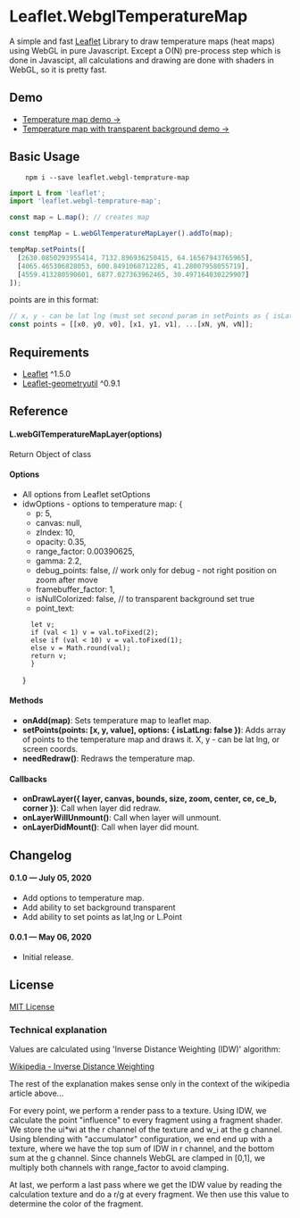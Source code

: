 # Leaflet.WebglTemperatureMap

A simple and fast [Leaflet](http://leafletjs.com) Library to draw temperature maps (heat maps) using WebGL in pure Javascript. Except a O(N) pre-process step which is done in Javascipt, all calculations and drawing are done with shaders in WebGL, so it is pretty fast.

## Demo

- [Temperature map demo &rarr;](https://sanchezweezer.github.io/Leaflet.webGlTemperatureMap/?isNullColorized=true)
- [Temperature map with transparent background demo &rarr;](https://sanchezweezer.github.io/Leaflet.webGlTemperatureMap/?isNullColorized=false)

## Basic Usage

```shell script
    npm i --save leaflet.webgl-temprature-map
```

```js
import L from 'leaflet';
import 'leaflet.webgl-temprature-map';

const map = L.map(); // creates map

const tempMap = L.webGlTemperatureMapLayer().addTo(map);

tempMap.setPoints([
  [2630.0850293955414, 7132.896936250415, 64.16567943765965],
  [4065.465306828053, 600.8491068712285, 41.28007958055719],
  [4559.413280590601, 6877.027363962465, 30.497164030229907]
]);
```

points are in this format:

```js
// x, y - can be lat lng (must set second param in setPoints as { isLatLng: true}), or screen coords
const points = [[x0, y0, v0], [x1, y1, v1], ...[xN, yN, vN]];
```

## Requirements

- [Leaflet](https://leafletjs.com/) ^1.5.0
- [Leaflet-geometryutil](http://makinacorpus.github.io/Leaflet.GeometryUtil/) ^0.9.1

## Reference

#### L.webGlTemperatureMapLayer(options)

Return Object of class

#### Options

- All options from Leaflet setOptions
- idwOptions - options to temperature map: {
  - p: 5,
  - canvas: null,
  - zIndex: 10,
  - opacity: 0.35,
  - range_factor: 0.00390625,
  - gamma: 2.2,
  - debug_points: false, // work only for debug - not right position on zoom after move
  - framebuffer_factor: 1,
  - isNullColorized: false, // to transparent background set true
  - point_text:
  ```function(val) {
    let v;
    if (val < 1) v = val.toFixed(2);
    else if (val < 10) v = val.toFixed(1);
    else v = Math.round(val);
    return v;
    }
  ```
  }

#### Methods

- **onAdd(map)**: Sets temperature map to leaflet map.
- **setPoints(points: [x, y, value], options: { isLatLng: false })**: Adds array of points to the temperature map and draws it. X, y - can be lat lng, or screen coords.
- **needRedraw()**: Redraws the temperature map.

#### Callbacks

- **onDrawLayer({
  layer,
  canvas,
  bounds,
  size,
  zoom,
  center,
  ce,
  ce_b,
  corner
  })**: Call when layer did redraw.
- **onLayerWillUnmount()**: Call when layer will unmount.
- **onLayerDidMount()**: Call when layer did mount.

## Changelog

#### 0.1.0 &mdash; July 05, 2020

- Add options to temperature map.
- Add ability to set background transparent
- Add ability to set points as lat,lng or L.Point

#### 0.0.1 &mdash; May 06, 2020

- Initial release.

## License

[MIT License](https://github.com/sanchezweezer/Leaflet.webGlTemperatureMap/blob/master/LICENSE)

### Technical explanation

Values are calculated using 'Inverse Distance Weighting (IDW)' algorithm:

[Wikipedia - Inverse Distance Weighting](https://en.wikipedia.org/wiki/Inverse_distance_weighting)

The rest of the explanation makes sense only in the context of the wikipedia article above...

For every point, we perform a render pass to a texture. Using IDW, we calculate the point "influence" to every fragment using a fragment shader. We store the ui\*wi at the r channel of the texture and w_i at the g channel. Using blending with "accumulator" configuration, we end end up with a texture, where we have the top sum of IDW in r channel, and the bottom sum at the g channel. Since channels WebGL are clamped in [0,1], we multiply both channels with range_factor to avoid clamping.

At last, we perform a last pass where we get the IDW value by reading the calculation texture and do a r/g at every fragment. We then use this value to determine the color of the fragment.
